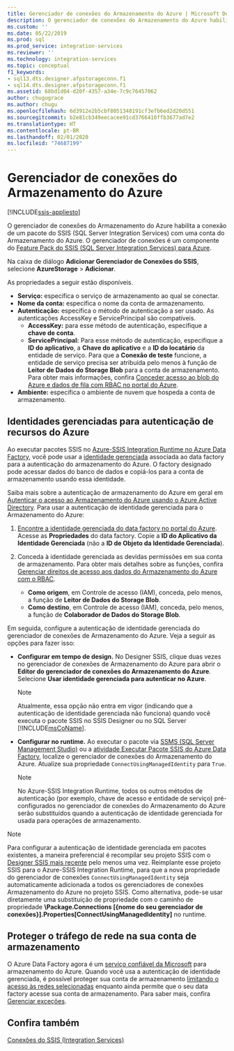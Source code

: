 ```yaml
---
title: Gerenciador de conexões do Armazenamento do Azure | Microsoft Docs
description: O gerenciador de conexões do Armazenamento do Azure habilita a conexão de um pacote do SSIS com uma conta do Armazenamento do Azure.
ms.custom: ''
ms.date: 05/22/2019
ms.prod: sql
ms.prod_service: integration-services
ms.reviewer: ''
ms.technology: integration-services
ms.topic: conceptual
f1_keywords:
- sql13.dts.designer.afpstorageconn.f1
- sql14.dts.designer.afpstorageconn.f1
ms.assetid: 68bd1d04-d20f-4357-a34e-7c9c76457062
author: chugugrace
ms.author: chugu
ms.openlocfilehash: 6d3912e2b5cbf8051348191cf3efb6ed2d20d551
ms.sourcegitcommit: b2e81cb349eecacee91cd3766410ffb3677ad7e2
ms.translationtype: HT
ms.contentlocale: pt-BR
ms.lasthandoff: 02/01/2020
ms.locfileid: "74687199"
---
```

# <a name="azure-storage-connection-manager"></a>Gerenciador de conexões do Armazenamento do Azure

[!INCLUDE[ssis-appliesto](../../includes/ssis-appliesto-ssvrpluslinux-asdb-asdw-xxx.md)]

O gerenciador de conexões do Armazenamento do Azure habilita a conexão de um pacote do SSIS (SQL Server Integration Services) com uma conta do Armazenamento do Azure. O gerenciador de conexões é um componente do [Feature Pack do SSIS (SQL Server Integration Services) para Azure](../../integration-services/azure-feature-pack-for-integration-services-ssis.md). 
  
Na caixa de diálogo **Adicionar Gerenciador de Conexões do SSIS**, selecione **AzureStorage** > **Adicionar**.  
  
As propriedades a seguir estão disponíveis.

- **Serviço:** especifica o serviço de armazenamento ao qual se conectar.
- **Nome da conta:** especifica o nome da conta de armazenamento.
- **Autenticação:** especifica o método de autenticação a ser usado. As autenticações AccessKey e ServicePrincipal são compatíveis.
    - **AccessKey:** para esse método de autenticação, especifique a **chave de conta**.
    - **ServicePrincipal:** Para esse método de autenticação, especifique a **ID do aplicativo**, a **Chave do aplicativo** e a **ID do locatário** da entidade de serviço.
      Para que a **Conexão de teste** funcione, a entidade de serviço precisa ser atribuída pelo menos à função de **Leitor de Dados do Storage Blob** para a conta de armazenamento.
      Para obter mais informações, confira [Conceder acesso ao blob do Azure e dados de fila com RBAC no portal do Azure](https://docs.microsoft.com/azure/storage/common/storage-auth-aad-rbac-portal#assign-rbac-roles-using-the-azure-portal).
- **Ambiente:** especifica o ambiente de nuvem que hospeda a conta de armazenamento.

## <a name="managed-identities-for-azure-resources-authentication"></a>Identidades gerenciadas para autenticação de recursos do Azure
Ao executar pacotes SSIS no [Azure-SSIS Integration Runtime no Azure Data Factory](https://docs.microsoft.com/azure/data-factory/concepts-integration-runtime#azure-ssis-integration-runtime), você pode usar a [identidade gerenciada](https://docs.microsoft.com/azure/data-factory/connector-azure-sql-database#managed-identity) associada ao data factory para a autenticação do armazenamento do Azure. O factory designado pode acessar dados do banco de dados e copiá-los para a conta de armazenamento usando essa identidade.

Saiba mais sobre a autenticação de armazenamento do Azure em geral em [Autenticar o acesso ao Armazenamento do Azure usando o Azure Active Directory](https://docs.microsoft.com/azure/storage/common/storage-auth-aad). Para usar a autenticação de identidade gerenciada para o Armazenamento do Azure:

1. [Encontre a identidade gerenciada do data factory no portal do Azure](https://docs.microsoft.com/azure/data-factory/data-factory-service-identity). Acesse as **Propriedades** do data factory. Copie a **ID do Aplicativo da Identidade Gerenciada** (não a **ID de Objeto da Identidade Gerenciada**).

1. Conceda à identidade gerenciada as devidas permissões em sua conta de armazenamento. Para obter mais detalhes sobre as funções, confira [Gerenciar direitos de acesso aos dados do Armazenamento do Azure com o RBAC](https://docs.microsoft.com/azure/storage/common/storage-auth-aad-rbac-portal).

    - **Como origem**, em Controle de acesso (IAM), conceda, pelo menos, a função de **Leitor de Dados do Storage Blob**.
    - **Como destino**, em Controle de acesso (IAM), conceda, pelo menos, a função de **Colaborador de Dados do Storage Blob**.

Em seguida, configure a autenticação de identidade gerenciada do gerenciador de conexões de Armazenamento do Azure. Veja a seguir as opções para fazer isso:

- **Configurar em tempo de design.** No Designer SSIS, clique duas vezes no gerenciador de conexões de Armazenamento do Azure para abrir o **Editor do gerenciador de conexões do Armazenamento do Azure**. Selecione **Usar identidade gerenciada para autenticar no Azure**.
    > [!NOTE]
    >  Atualmente, essa opção não entra em vigor (indicando que a autenticação de identidade gerenciada não funciona) quando você executa o pacote SSIS no SSIS Designer ou no SQL Server [!INCLUDE[msCoName](../../includes/msconame-md.md)].
    
- **Configurar no runtime.** Ao executar o pacote via [SSMS (SQL Server Management Studio)](https://docs.microsoft.com/sql/integration-services/ssis-quickstart-run-ssms) ou a [atividade Executar Pacote SSIS do Azure Data Factory](https://docs.microsoft.com/azure/data-factory/how-to-invoke-ssis-package-ssis-activity), localize o gerenciador de conexões do Armazenamento do Azure. Atualize sua propriedade `ConnectUsingManagedIdentity` para `True`.
    > [!NOTE]
    >  No Azure-SSIS Integration Runtime, todos os outros métodos de autenticação (por exemplo, chave de acesso e entidade de serviço) pré-configurados no gerenciador de conexões do Armazenamento do Azure serão substituídos quando a autenticação de identidade gerenciada for usada para operações de armazenamento.

> [!NOTE]
>  Para configurar a autenticação de identidade gerenciada em pacotes existentes, a maneira preferencial é recompilar seu projeto SSIS com o [Designer SSIS mais recente](https://docs.microsoft.com/sql/ssdt/download-sql-server-data-tools-ssdt) pelo menos uma vez. Reimplante esse projeto SSIS para o Azure-SSIS Integration Runtime, para que a nova propriedade do gerenciador de conexões `ConnectUsingManagedIdentity` seja automaticamente adicionada a todos os gerenciadores de conexões Armazenamento do Azure no projeto SSIS. Como alternativa, pode-se usar diretamente uma substituição de propriedade com o caminho de propriedade **\Package.Connections [{nome do seu gerenciador de conexões}].Properties[ConnectUsingManagedIdentity]** no runtime.

## <a name="secure-network-traffic-to-your-storage-account"></a>Proteger o tráfego de rede na sua conta de armazenamento
O Azure Data Factory agora é um [serviço confiável da Microsoft](https://docs.microsoft.com/azure/storage/common/storage-network-security#trusted-microsoft-services) para armazenamento do Azure. Quando você usa a autenticação de identidade gerenciada, é possível proteger sua conta de armazenamento [limitando o acesso às redes selecionadas](https://docs.microsoft.com/azure/storage/common/storage-network-security#change-the-default-network-access-rule) enquanto ainda permite que o seu data factory acesse sua conta de armazenamento. Para saber mais, confira [Gerenciar exceções](https://docs.microsoft.com/azure/storage/common/storage-network-security#managing-exceptions).

## <a name="see-also"></a>Confira também  
 [Conexões do SSIS &#40;Integration Services&#41;](../../integration-services/connection-manager/integration-services-ssis-connections.md)
